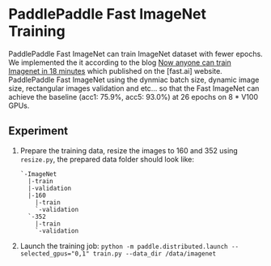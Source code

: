 # PaddlePaddle Fast ImageNet Training

PaddlePaddle Fast ImageNet can train ImageNet dataset with fewer epochs. We implemented the it according to the blog 
[Now anyone can train Imagenet in 18 minutes](https://www.fast.ai/2018/08/10/fastai-diu-imagenet/) which published on the [fast.ai] website.
PaddlePaddle Fast ImageNet using the dynmiac batch size, dynamic image size, rectangular images validation and etc... so that the Fast ImageNet can achieve the baseline
(acc1: 75.9%, acc5: 93.0%) at 26 epochs on 8 * V100 GPUs.

## Experiment

1. Prepare the training data, resize the images to 160 and 352 using `resize.py`, the prepared data folder should look like:
    ``` text
    `-ImageNet
      |-train
      |-validation
      |-160
        |-train
        `-validation
      `-352
        |-train
        `-validation
    ```
1. Launch the training job: `python -m paddle.distributed.launch --selected_gpus="0,1" train.py --data_dir /data/imagenet`

